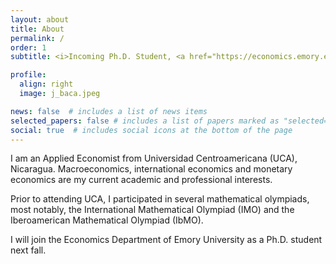 ```yaml
---
layout: about
title: About
permalink: /
order: 1
subtitle: <i>Incoming Ph.D. Student, <a href="https://economics.emory.edu/">Department of Economics, Emory University</a>.</i>

profile:
  align: right
  image: j_baca.jpeg

news: false  # includes a list of news items
selected_papers: false # includes a list of papers marked as "selected={true}"
social: true  # includes social icons at the bottom of the page
---
```


I am an Applied Economist from Universidad Centroamericana (UCA), Nicaragua. Macroeconomics, international economics and monetary economics are my current academic and professional interests.

Prior to attending UCA, I participated in several mathematical olympiads, most notably, the International Mathematical Olympiad (IMO) and the Iberoamerican Mathematical Olympiad (IbMO).

I will join the Economics Department of Emory University as a Ph.D. student next fall.
